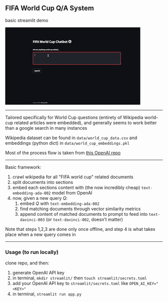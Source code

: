 ## FIFA World Cup Q/A System  

basic streamlit demo

![screen-gif](./demo.gif)

----

Tailored specifically for World Cup questions (entirety of Wikipedia world-cup related articles were embedded), and generally seems to work better than a google search in many instances

Wikipedia dataset can be found in `data/world_cup_data.csv` and embeddings (python dict) in `data/world_cup_embeddings.pkl`

Most of the process flow is taken from [this OpenAI repo](https://github.com/openai/openai-cookbook/blob/main/examples/Question_answering_using_embeddings.ipynb) 

----

Basic framework: 

1. crawl wikipedia for all "FIFA world cup" related documents 
2. split documents into sections 
3. embed each sections content with (the now incredibly cheap) `text-embedding-ada-002` model from OpenAI 
4. now, given a new query $Q$: 
    1. embed $Q$ with `text-embedding-ada-002` 
    2. find matching documents through vector similarity metrics 
    3. append content of matched documents to prompt to feed into `text-davinci-003` (or `text-davinci-002`, doesn't matter)


Note that steps 1,2,3 are done only once offline, and step 4 is what takes place when a new query comes in 


----- 

### Usage (to run locally) 


clone repo, and then: 

1. generate OpenAI API key
2. in terminal, `mkdir streamlit/` then `touch streamlit/secrets.toml`
3. add your OpenAI API key to `streamlit/secrets.toml` like `OPEN_AI_KEY="<KEY>"`
4. in terminal, `streamlit run app.py` 


